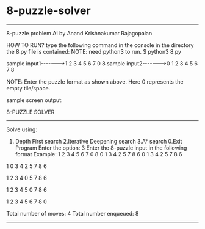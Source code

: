 # 8-puzzle-solver

***********************************************************************************************************************

8-puzzle problem AI 
						by Anand Krishnakumar Rajagopalan

HOW TO RUN?
type the following command in the console in the directory the 8.py file is contained:
NOTE: need python3 to run. 
$ python3 8.py

sample input1------->1 2 3 4 5 6 7 0 8 
sample input2------->0 1 2 3 4 5 6 7 8 

NOTE: Enter the puzzle format as shown above. Here 0 represents the empty tile/space.

sample screen output:

8-PUZZLE SOLVER
 **********************************************************************
Solve using:
1. Depth First search
2.Iterative Deepening search 
3.A* search 
0.Exit Program 
Enter the option:  3 
 Enter the 8-puzzle input in the following format 
 Example: 1 2 3 4 5 6 7 0 8 
0 1 3 4 2 5 7 8 6 
0 1 3
4 2 5
7 8 6 

1 0 3
4 2 5
7 8 6 

1 2 3
4 0 5
7 8 6 

1 2 3
4 5 0
7 8 6 

1 2 3
4 5 6
7 8 0 

Total number of moves: 4
Total number enqueued: 8

***********************************************************************************************************************



